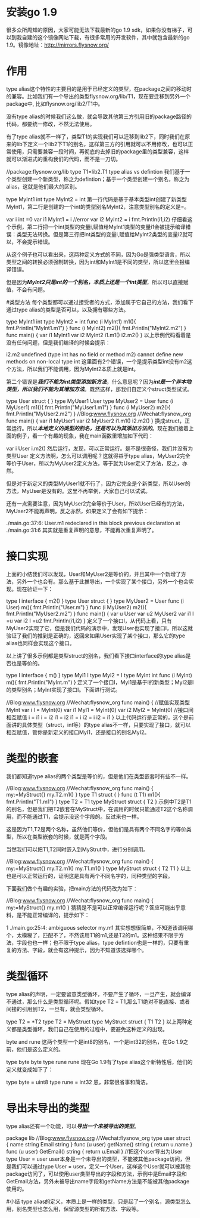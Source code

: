 # 安装go 1.9
很多众所周知的原因，大家可能无法下载最新的go 1.9 sdk，如果你没有梯子，可以到我自建的这个镜像网站下载，有很多常用的开发软件，其中就包含最新的go 1.9。镜像地址：http://mirrors.flysnow.org/

# 作用
type alias这个特性的主要目的是用于已经定义的类型，在package之间的移动时的兼容。比如我们有一个导出的类型flysnow.org/lib/T1，现在要迁移到另外一个package中, 比如flysnow.org/lib2/T1中。

没有type alias的时候我们这么做，就会导致其他第三方引用旧的package路径的代码，都要统一修改，不然无法使用。

有了type alias就不一样了，类型T1的实现我们可以迁移到lib2下，同时我们在原来的lib下定义一个lib2下T1的别名，这样第三方的引用就可以不用修改，也可以正常使用，只需要兼容一段时间，再彻底的去掉旧的package里的类型兼容，这样就可以渐进式的重构我们的代码，而不是一刀切。

//package:flysnow.org/lib
type T1=lib2.T1
type alias vs defintion
我们基于一个类型创建一个新类型，称之为defintion；基于一个类型创建一个别名，称之为alias，这就是他们最大的区别。


type MyInt1 int
type MyInt2 = int
第一行代码是基于基本类型int创建了新类型MyInt1，第二行是创建的一个int的类型别名MyInt2，注意类型别名的定义是=。

var i int =0
var i1 MyInt1 = i //error
var i2 MyInt2 = i
fmt.Println(i1,i2)
仔细看这个示例，第二行把一个int类型的变量i,赋值给MyInt1类型的变量i1会被提示编译错误：类型无法转换。但是第三行把int类型的变量i,赋值给MyInt2类型的变量i2就可以，不会提示错误。

从这个例子也可以看出来，这两种定义方式的不同，因为Go是强类型语言，所以类型之间的转换必须强制转换，因为int和MyInt1是不同的类型，所以这里会报编译错误。

但是因为***MyInt2只是int的一个别名，本质上还是一个int类型***，所以可以直接赋值，不会有问题。

#类型方法
每个类型都可以通过接受者的方式，添加属于它自己的方法，我们看下通过type alias的类型是否可以，以及拥有哪些方法。

type MyInt1 int
type MyInt2 = int
func (i MyInt1) m1(){
	fmt.Println("MyInt1.m1")
}
func (i MyInt2) m2(){
	fmt.Println("MyInt2.m2")
}
func main() {
	var i1 MyInt1
	var i2 MyInt2
	i1.m1()
	i2.m2()
}
以上示例代码看着是没有任何问题，但是我们编译的时候会提示：

i2.m2 undefined (type int has no field or method m2)
cannot define new methods on non-local type int
这里面有2个错误，一个是提示类型int没有m2这个方法，所以我们不能调用，因为MyInt2本质上就是int。

第二个错误是***我们不能为int类型添加新方法***，什么意思呢？因为***int是一个非本地类型，所以我们不能为其增加方法***。既然这样，那我们自定义个struct类型试试。

type User struct {
}
type MyUser1 User
type MyUser2 = User
func (i MyUser1) m1(){
	fmt.Println("MyUser1.m1")
}
func (i MyUser2) m2(){
	fmt.Println("MyUser2.m2")
}
//Blog:www.flysnow.org
//Wechat:flysnow_org
func main() {
	var i1 MyUser1
	var i2 MyUser2
	i1.m1()
	i2.m2()
}
换成struct，正常运行。所以***本地定义的类型的别名，还是可以为其添加方法的***。现在我们接着上面的例子，看一个有趣的现象，我在main函数里增加如下代码：

var i User
i.m2()
然后运行，发现，可以正常运行。是不是很奇怪，我们并没有为类型User 定义方法啊，怎么可以调用呢？这就得益于type alias，MyUser2完全等价于User，所以为MyUser2定义方法，等于就为User定义了方法，反之，亦然。

但是对于新定义的类型MyUser1就不行了，因为它完全是个新类型，所以User的方法，MyUser是没有的。这里不再举例，大家自己可以试试。

还有一点需要注意，因为MyUser2完全等价于User，所以User已经有的方法，MyUser2不能再声明，反之亦然，如果定义了会有如下提示：

./main.go:37:6: User.m1 redeclared in this block
	previous declaration at ./main.go:31:6
其实就是重复声明的意思，不能再次重复声明了。

# 接口实现
上面的小结我们可以发现，User和MyUser2是等价的，并且其中一个新增了方法，另外一个也会有。那么基于此推导出，一个实现了某个接口，另外一个也会实现。现在验证一下：

type I interface {
	m2()
}
type User struct {
}
type MyUser2 = User
func (i User) m(){
	fmt.Println("User.m")
}
func (i MyUser2) m2(){
	fmt.Println("MyUser2.m2")
}
func main() {
	var u User
	var u2 MyUser2
	var i1 I =u
	var i2 I =u2
	fmt.Println(i1,i2)
}
定义了一个接口I，从代码上看，只有MyUser2实现了它，但是我们代码的演示中，发现User也实现了接口I，所以这就验证了我们的推到是正确的，返回来如果User实现了某个接口，那么它的type alias也同样会实现这个接口。

以上讲了很多示例都是类型struct的别名，我们看下接口interface的type alias是否也是等价的。

type I interface {
	m()
}
type MyI1 I
type MyI2 = I
type MyInt int
func (i MyInt) m(){
	fmt.Println("MyInt.m")
}
定义了一个接口I，MyI1是基于I的新类型；MyI2是I的类型别名；MyInt实现了接口I。下面进行测试。


//Blog:www.flysnow.org
//Wechat:flysnow_org
func main() {
	//赋值实现类型MyInt
	var i I = MyInt(0)
	var i1 MyI1 = MyInt(0)
	var i2 MyI2 = MyInt(0)
	//接口间相互赋值
	i = i1
	i = i2
	i1 = i2
	i1 = i
	i2 = i
	i2 = i1
}
以上代码运行是正常的，这个是前面讲的具体类型（struct，int等）的type alias不一样，只要实现了接口，就可以相互赋值，管你是新定义的接口MyI1，还是接口的别名MyI2。

# 类型的嵌套
我们都知道type alias的两个类型是等价的，但是他们在类型嵌套时有些不一样。


//Blog:www.flysnow.org
//Wechat:flysnow_org
func main() {
	my:=MyStruct{}
	my.T2.m1()
}
type T1 struct {
}
func (t T1) m1(){
	fmt.Println("T1.m1")
}
type T2 = T1
type MyStruct struct {
	T2
}
示例中T2是T1的别名，但是我们把T2嵌套在MyStruct中，在调用的时候只能通过T2这个名称调用，而不能通过T1，会提示没这个字段的。反过来也一样。

这是因为T1,T2是两个名称，虽然他们等价，但他们是具有两个不同名字的等价类型，所以在类型嵌套的时候，就是两个字段。

当然我们可以把T1,T2同时嵌入到MyStrut中，进行分别调用。


//Blog:www.flysnow.org
//Wechat:flysnow_org
func main() {
	my:=MyStruct{}
	my.T2.m1()
	my.T1.m1()
}
type MyStruct struct {
	T2
	T1
}
以上也是可以正常运行的，证明这是具有两个不同名字的，同种类型的字段。

下面我们做个有趣的实验，把main方法的代码改为如下：

//Blog:www.flysnow.org
//Wechat:flysnow_org
func main() {
	my:=MyStruct{}
	my.m1()
}
猜猜是不是可以正常编译运行呢？答应可能出乎意料，是不能正常编译的，提示如下：

1
./main.go:25:4: ambiguous selector my.m1
其实想想很简单，不知道该调用哪个，太模糊了，匹配不了，不然该用T1的m1,还是T2的m1。这种结果不限于方法，字段也也一样；也不限于type alias，type defintion也是一样的，只要有重复的方法、字段，就会有这种提示，因为不知道该选择哪个。

# 类型循环
type alias的声明，一定要留意类型循环，不要产生了循环，一旦产生，就会编译不通过，那么什么是类型循环呢。假如type T2 = T1,那么T1绝对不能直接、或者间接的引用到T2，一旦有，就会类型循环。

type T2 = *T2
type T2 = MyStruct
type MyStruct struct {
	T1
	T2
}
以上两种定义都是类型循环，我们自己在使用的过程中，要避免这种定义的出现。

byte and rune
这两个类型一个是int8的别名，一个是int32的别名，在Go 1.9之前，他们是这么定义的。

type byte byte
type rune rune
现在Go 1.9有了type alias这个新特性后，他们的定义就变成如下了：

type byte = uint8
type rune = int32
恩，非常很省事和简洁。

# 导出未导出的类型
type alias还有一个功能，可以***导出一个未被导出的类型***。

package lib
//Blog:www.flysnow.org
//Wechat:flysnow_org
type user struct {
	name string
	Email string
}
func (u user) getName() string {
	return u.name
}
func (u user) GetEmail() string {
	return u.Email
}
//把这个user导出为User
type User = user
user本身是一个未导出的类型，不能被其他package访问，但是我们可以通过type User = user，定义一个User，这样这个User就可以被其他package访问了，可以使用user类型导出的字段和方法，示例中是Email字段和GetEmail方法，另外未被导出name字段和getName方法是不能被其他package使用的。

#小结
type alias的定义，本质上是一样的类型，只是起了一个别名，源类型怎么用，别名类型也怎么用，保留源类型的所有方法、字段等。
